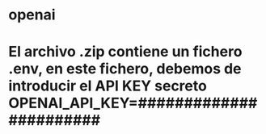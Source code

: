# openai
# El archivo .zip contiene un  fichero .env, en este fichero, debemos de introducir el API KEY secreto OPENAI_API_KEY=#######################
